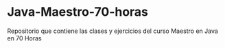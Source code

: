 # Java-Maestro-70-horas
Repositorio que contiene las clases y ejercicios del curso Maestro en Java en 70 Horas
